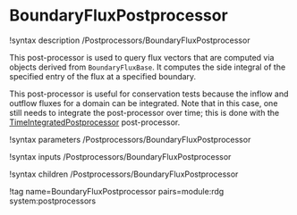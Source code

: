 # BoundaryFluxPostprocessor

!syntax description /Postprocessors/BoundaryFluxPostprocessor

This post-processor is used to query flux vectors that are computed via
objects derived from `BoundaryFluxBase`. It computes the side integral of the
specified entry of the flux at a specified boundary.

This post-processor is useful for conservation tests because the inflow and
outflow fluxes for a domain can be integrated. Note that in this case, one still
needs to integrate the post-processor over time; this is done with the
[TimeIntegratedPostprocessor](/TimeIntegratedPostprocessor.md) post-processor.

!syntax parameters /Postprocessors/BoundaryFluxPostprocessor

!syntax inputs /Postprocessors/BoundaryFluxPostprocessor

!syntax children /Postprocessors/BoundaryFluxPostprocessor

!tag name=BoundaryFluxPostprocessor pairs=module:rdg system:postprocessors

